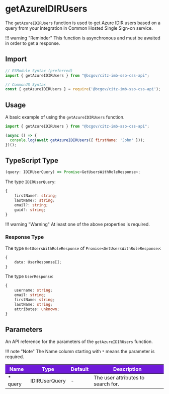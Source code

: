 # getAzureIDIRUsers

The `getAzureIDIRUsers` function is used to get Azure IDIR users based on a query from your integration in Common Hosted Single Sign-on service.

!!! warning "Reminder"
    This function is asynchronous and must be awaited in order to get a response.

## Import

```JavaScript
// ESModule Syntax (preferred)
import { getAzureIDIRUsers } from "@bcgov/citz-imb-sso-css-api";

// CommonJS Syntax
const { getAzureIDIRUsers } = require('@bcgov/citz-imb-sso-css-api');
```

## Usage

A basic example of using the `getAzureIDIRUsers` function.

```JavaScript
import { getAzureIDIRUsers } from "@bcgov/citz-imb-sso-css-api";

(async () => {
  console.log(await getAzureIDIRUsers({ firstName: 'John' }));
})();
```

## TypeScript Type

```TypeScript
(query: IDIRUserQuery) => Promise<GetUsersWithRoleResponse>;
```

The type `IDIRUserQuery`:

```TypeScript
{
    firstName?: string;
    lastName?: string;
    email?: string;
    guid?: string;
}
```

!!! warning "Warning"
    At least one of the above properties is required.

### Response Type

The type `GetUsersWithRoleResponse` of `Promise<GetUsersWithRoleResponse>`:

```TypeScript
{
    data: UserResponse[];
}
```

The type `UserResponse`:

```TypeScript
{
    username: string;
    email: string;
    firstName: string;
    lastName: string;
    attributes: unknown;
}
```

## Parameters

An API reference for the parameters of the `getAzureIDIRUsers` function.

!!! note "Note"
    The Name column starting with `*` means the parameter is required.

<table>
  <!-- Table columns -->
  <thead>
    <tr>
      <th style="background: #6f19d9; color: white;">Name</th>
      <th style="background: #6f19d9; color: white;">Type</th>
      <th style="background: #6f19d9; color: white;">Default</th>
      <th style="background: #6f19d9; color: white;">Description</th>
    </tr>
  </thead>

  <!-- Table rows -->
  <tbody>
    <tr>
      <td>* query</td>
      <td>IDIRUserQuery</td>
      <td>-</td>
      <td>The user attributes to search for.</td>
    </tr>
  </tbody>
</table>
